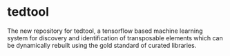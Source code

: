 # tedtool
The new repository for tedtool, a tensorflow based machine learning system for discovery and identification of transposable elements which can be dynamically rebuilt using the gold standard of curated libraries.

